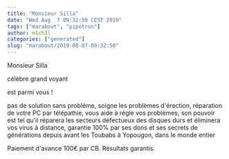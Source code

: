 ```yaml
---
title: "Monsieur Silla"
date: "Wed Aug  7 09:32:50 CEST 2019"
tags: ["marabout", "pipotron"]
author: m1ch3l
categories: ["generated"]
slug: "marabout/2019-08-07-09:32:50"
---
```


Monsieur Silla

célèbre grand voyant

est parmi vous !

pas de solution sans problème, soigne les problèmes d'érection, réparation de votre PC par télépathie, vous aide à régle vos problèmes, son pouvoir est tel qu'il réparera les secteurs défectueux des disques durs et éliminera vos virus à distance, garantie 100% par ses dons et ses secrets de générations depuis avant les Toubabs à Yopougon, dans le monde entier

Paiement d'avance 100€ par CB. Résultats garantis.

